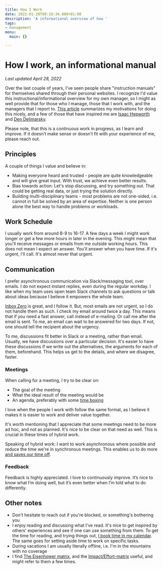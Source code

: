```yaml
---
title: How I Work
date: 2022-01-20T00:10:34.000+01:00
description: 'A informational overview of how '
tags:
- management
menu:
  main: {}

---
```

# How I work, an informational manual

_Last updated April 28, 2022_

Over the last couple of years, I've seen people share "instruction manuals" for themselves shared through their personal websites. I recognize I'd value this instructional/informational overview for my own manager, so I might as well provide that for those who I manage, those that I work with, and the managers that I report to. [This
article](https://www.remotecompany.com/blog/how-to-work-with-me-manual)
summarizes my motivations for doing this nicely, and a few of those that have
inspired me are [Isaac Hepworth](https://github.com/hepwori/wwi/) and [Den
Delimarsky](https://den.dev/how-i-work/).

Please note, that this is a continuous work in progress, as I learn and improve. If it doesn’t make sense or doesn’t fit with your experience of me, please reach out.

## Principles

A couple of things I value and believe in:

* Making everyone heard and trusted - people are quite knowledgeable and will give great input. With trust, we achieve even better results.
* Bias towards action: Let's stop discussing, and try something out. That could be getting real data, or just trying the solution directly.
* Building multi-disciplinary teams - most problems are not one-sided, i.e. cannot in full be solved by an area of expertise. Neither is one person alone the best way to handle problems or workloads.

## Work Schedule

I usually work from around 8-9 to 16-17. A few days a week I might work longer
or get a few more hours in later in the evening. This might mean that you'll
receive messages or emails from me outside working hours. This does not mean I
expect an answer. You'll answer when you have time. If it's urgent, I'll call.
It's almost never that urgent.

## Communication

I prefer asynchronous communication via Slack/messaging tool, over emails. I do not expect instant replies, even during the regular workday. I like when my team uses open team Slack channels to ask questions or talk about ideas because I believe it empowers the whole team.

[Inbox Zero](https://blog.doist.com/inbox-zero/) is great, and I follow it. But, most emails are not urgent, so I do not handle them as such. I check my email around twice a day. This means that if you need a fast answer, call instead of e-mailing. Or call me after the email is sent. To me, an email can wait to be answered for two days. If not, one should tell the recipient about the urgency.

To me, discussions fit better in Slack or a meeting, rather than email. Usually, we have discussions over a particular decision. It's easier to have these discussions if we write out the alternatives, the arguments for each of them, beforehand. This helps us get to the details, and where we disagree, faster.

### Meetings

When calling for a meeting, I try to be clear on:

* The goal of the meeting
* What the ideal result of the meeting would be
* An agenda, preferably with some [time boxing](https://en.wikipedia.org/wiki/Parkinson%27s_law "time boxing")

I love when the people I work with follow the same format, as I believe it makes it is easier to work and deliver value together.

It's worth mentioning that I appreciate that some meetings need to be more ad hoc, and not as planned. It's nice to be clear on that need as well. This is crucial in these times of hybrid work.

Speaking of hybrid work: I want to work asynchronous where possible and reduce the time we're in synchronous meetings. This enables us to do more [and saves our time off](https://www.theatlantic.com/newsletters/archive/2022/04/triple-peak-day-work-from-home/629457/?utm_source=pocket&utm_medium=email&utm_campaign=pockethits&cta=1&src=ph).

### Feedback

Feedback is highly appreciated. I love to continuously improve. It’s nice to know what I’m doing well, but it’s even better when I’m told what to do differently.

## Other notes

* Don't hesitate to reach out if you're blocked, or something's bothering you
* I enjoy reading and discussing what I've read. It's nice to get inspired by others' experiences and see if one can use something from them. To get the time for reading, and trying things out, [I book time in my calendar](https://todoist.com/productivity-methods/time-blocking). The same goes for setting aside time to work on specific tasks.
* During vacations I am usually literally offline, i.e. I'm in the mountains with no coverage
* I find [The Eisenhower matrix](https://todoist.com/productivity-methods/eisenhower-matrix), and the [Impact/Effort-matrix](https://miro.com/templates/impact-effort-matrix/) useful, and might refer to them a few times.